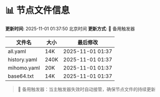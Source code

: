 # 📊 节点文件信息

**更新时间**: 2025-11-01 01:37:50 北京时间
**更新方式**: 🔄 备用触发器

| 文件名 | 大小 | 最后修改 |
|--------|------|----------|
| all.yaml | 14K | 2025-11-01 01:37 |
| history.yaml | 240K | 2025-11-01 01:37 |
| mihomo.yaml | 20K | 2025-11-01 01:37 |
| base64.txt | 14K | 2025-11-01 01:37 |

> 🔄 备用触发器：当主触发器失效时自动接管，确保节点文件的持续更新
